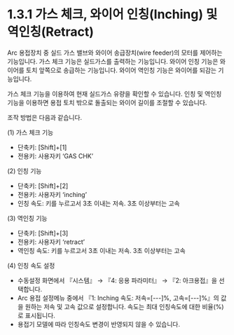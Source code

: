 ﻿# 1.3.1 가스 체크, 와이어 인칭(Inching) 및 역인칭(Retract)

Arc 용접장치 중 실드 가스 밸브와 와이어 송급장치(wire feeder)의 모터를 제어하는 기능입니다.
가스 체크 기능은 실드가스를 출력하는 기능입니다.
와이어 인칭 기능은 와이어를 토치 앞쪽으로 송급하는 기능입니다.
와이어 역인칭 기능은 와이어를 되감는 기능입니다.

가스 체크 기능을 이용하여 현재 실드가스 유량을 확인할 수 있습니다. 
인칭 및 역인칭 기능을 이용하면 용접 토치 밖으로 돌출되는 와이어 길이를 조절할 수 있습니다.

조작 방법은 다음과 같습니다.

(1) 가스 체크 기능

 - 단축키: [Shift]+[1]
 - 전용키: 사용자키 ‘GAS CHK’

(2)	인칭 기능

 - 단축키: [Shift]+[2] 
 - 전용키: 사용자키 ‘inching’
 - 인칭 속도: 키를 누르고서 3초 이내는 저속. 3초 이상부터는 고속

(3)	역인칭 기능

 - 단축키: [Shift]+[3]
 - 전용키: 사용자키 ‘retract’
 - 역인칭 속도: 키를 누르고서 3초 이내는 저속. 3초 이상부터는 고속

(4)	인칭 속도 설정

 - 수동설정 화면에서 『시스템』 → 『4: 응용 파라미터』 → 『2: 아크용접』을 선택합니다.
 - Arc 용접 설정메뉴 중에서 『1: Inching 속도: 저속=[---]%, 고속=[---]%』의 값을 원하는 저속 및 고속 값으로 설정합니다. 속도는 최대 인칭속도에 대한 비율(%)로 표시됩니다.
 - 용접기 모델에 따라 인칭속도 변경이 반영되지 않을 수 있습니다.
